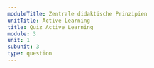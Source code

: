 ```yaml
---
moduleTitle: Zentrale didaktische Prinzipien
unitTitle: Active Learning
title: Quiz Active Learning
module: 3
unit: 1
subunit: 3
type: question
---
```


<singlechoice question="Welches dieser Definitionen entspricht am ehesten der Idee des aktiven Lernens?"></singlechoice>